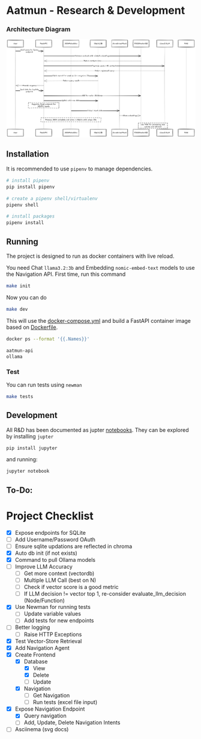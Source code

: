 # Aatmun - Research & Development

### Architecture Diagram

![NavigationDiagram](./data/images/navigation_diagram.png)

## Installation

It is recommended to use `pipenv` to manage dependencies.

```bash
# install pipenv
pip install pipenv
```

```bash
# create a pipenv shell/virtualenv
pipenv shell
```

```bash
# install packages
pipenv install
```

## Running

The project is designed to run as docker containers with live reload.

You need Chat `llama3.2:3b` and Embedding `nomic-embed-text` models to use the Navigation API. First time, run this command

```bash
make init
```

Now you can do

```bash
make dev
```

This will use the [docker-compose.yml](./docker-compose.yml) and build a FastAPI container image based on [Dockerfile](./Dockerfile).

```bash
docker ps --format '{{.Names}}'
```

```
aatmun-api
ollama
```

### Test

You can run tests using `newman`

```bash
make tests
```

## Development

All R&D has been documented as jupter [notebooks](./notebooks/). They can be explored by installing `jupter`

```bash
pip install jupyter
```

and running:

```bash
jupyter notebook
```

## To-Do:

# Project Checklist

- [x] Expose endpoints for SQLite
- [ ] Add Username/Password OAuth
- [ ] Ensure sqlite updations are reflected in chroma
- [x] Auto db init (if not exists) 
- [x] Command to pull Ollama models
- [ ] Improve LLM Accuracy
    - [ ] Get more context (vectordb)
    - [ ] Multiple LLM Call (best on N)
    - [ ] Check if vector score is a good metric
    - [ ] If LLM decision != vector top 1, re-consider evaluate_llm_decision (Node/Function)
- [X] Use Newman for running tests
    - [ ] Update variable values
    - [ ] Add tests for new endpoints
- [ ] Better logging
    - [ ] Raise HTTP Exceptions
- [x] Test Vector-Store Retrieval
- [x] Add Navigation Agent
- [x] Create Frontend
    - [x] Database
        - [x] View
        - [x] Delete
        - [ ] Update
    - [x] Navigation
        - [ ] Get Navigation
        - [ ] Run tests (excel file input)
    
- [x] Expose Navigation Endpoint
    - [x] Query navigation
    - [ ] Add, Update, Delete Navigation Intents
- [ ] Asciinema (svg docs) 